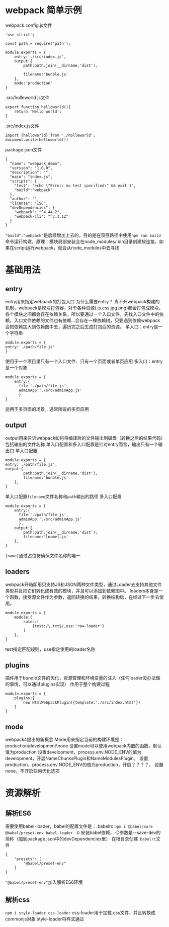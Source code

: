 # webpack 简单示例
webpack.config.js文件
```
'use strict';

const path = require('path');

module.exports = {
    entry:'./src/index.js',
    output:{
        path:path.join(__dirname,'dist'),

        filename:'bunble.js'
    },
    mode:'production'
}
```
.src/holleworld.js文件
```
export function helloworld(){
    return 'Hello world';
}
```
.src/index.js文件
```
import {helloworld} from './holleworld';
document.write(helloworld())
```
package.json文件
```
{
  "name": "webpack_demo",
  "version": "1.0.0",
  "description": "",
  "main": "index.js",
  "scripts": {
    "test": "echo \"Error: no test specified\" && exit 1",
    "build":"webpack"
  },
  "author": "",
  "license": "ISC",
  "devDependencies": {
    "webpack": "^4.44.2",
    "webpack-cli": "^3.3.12"
  }
}
```
`"build":"webpack"`是后续增加上去的，目的是在项目路径中使用`npm run build`命令运行构建，原理：模块局部安装会在node_modules/.bin目录创建软连接，如果在script运行webpack，就会从node_modules中去寻找

# 基础用法
## entry
entry用来指定webpack的打包入口
为什么需要entry？
离不开webpack构建的机制，webpack是模块打包器，对于各种资源(.js\.css\.jpg\.png)都会打包成模块，各个模块之间都会存在依赖关系，所以要通过一个入口文件，先找入口文件中的依赖，入口文件依赖的文件也有依赖...会存在一棵依赖树，只要遇到依赖webpack会把依赖加入到依赖图中去，遍历完之后生成打包后的资源。
单入口：entry是一个字符串
```
module.exports = {
entry:'./path/file.js'
}
```
使用于一个项目里只有一个入口文件、只有一个页面或者单页应用
多入口：entry是一个对象
```
module.exports = {
    entry:{
      file:'./path/file.js',
      adminApp:'./src/adminApp.js'
      }
}
```
适用于多页面的场景，通常所说的多页应用
## output
output用来告诉webpack如何将编译后的文件输出到磁盘（转换之后的结果代码）包括输出的文件名称
单入口配置和多入口配置是针对entry而言，输出只有一个输出口
单入口配置
```
module.exports = {
entry:'./path/file.js',
output:{
        path:path.join(__dirname,'dist'),
        filename:'bunble.js'
    },
}
```
单入口配置`filename`文件名称和`path`输出的路径
多入口配置
```
module.exports = {
    entry:{
      file:'./path/file.js',
      adminApp:'./src/adminApp.js'
      },
    output:{
        path:path.join(__dirname,'dist'),
        filename:'[name].js'
    },
}
```
`[name]`通过占位符确保文件名称的唯一
## loaders
webpack开箱即用只支持JS和JSON两种文件类型，通过Loader去支持其他文件类型并且把它们转化成有效的模块，并且可以添加到依赖图中。
loaders本身是一个函数，接受源文件作为参数，返回转换的结果，转换结构后，在经过下一步去使用。
```
module.exports = {
    module:{
        rules:[
            {test:/\.txt$/,use:'raw-loader'}
        ]
    },
}
```
test指定匹配规则，use指定使用的loader名称
## plugins
插件用于bundle文件的优化，资源管理和环境变量的注入（任何loader没办法做的事情，可以通过plugins实现）
作用于整个构建过程
```
module.exports = {
    plugins:[
        new HtmlWebpackPlugin({template:'./src/index.html'})
    ]
}
```
## mode
webpack4提出的新概念
Mode用来指定当前的构建环境是：production\development\none
设置mode可以使用webpack内置的函数，默认值为production
设置development，process.env.NODE_ENV的值为development，开启NameChunksPlugin和NameModulesPlugin。
设置production，process.env.NODE_ENV的值为production，开启？？？？。
设置none，不开启任何优化选项

# 资源解析
## 解析ES6
需要使用babel-loader，babel的配置文件是：.babelrc
`npm i @babel/core @babel/preset-env babel-loader -D`
安装babel依赖，-D参数是--save-dev的简称（加到package.json中的devDependencies里）
在根目录创建`.babelrc`文件
```
{
    "presets": [
        "@babel/preset-env"
    ]
}
```
`"@babel/preset-env"`加入解析ES6环境
## 解析css
`npm i style-loader css-loader`
css-loader用于加载.css文件，并且转换成commonjs对象
style-loader将样式通过<style>标签插入到head中
```
module.exports = {
    module:{
        rules:[
            {test:/.js$/,use:'babel-loader'},
            {test:/.css$/,use:[
                'style-loader',
                'css-loader',
                options:{
                    name:''
                }
            ]}
        ]
    },
}
```
Rules是链式调用，则从又向左调用，这样写会先调用css-loader解析css，再将解析好的css传递给style-
## 解析less
    less-loader是将less文件转换成css，所以要在转换css文件的基础之上（sass同理）
    安装less依赖，
    `npm i less less-loader -D`
    ```
    module.exports = {
    module:{
        rules:[
            {test:/.js$/,use:'babel-loader'},
            {test:/.css$/,use:[
                'style-loader',
                'css-loader'
            ]},
            {test:/.less$/,use:'less-loader'}
        ]
    }
}
    ```
 ## 解析图片和字体
    file-loader用于处理文件和字体
    安装
    `npm i file-loader -D`
    ```
    {test:/.(png|jpg|gif|jpeg)$/,use:'file-loader'},
    {test:/.(woff|woff2|eot|ttf|otf)$/,use:'file-loader'}
    ```
    也可以使用url-loader处理图片和字体，可以设置较小资源自动base64转换
    ```
    {test:/.(png|jpg|gif|jpeg)$/,use:[loader:'url-loader',options:{limit:10240}]}
    ```
    通过options传参，limit单位字节
# webpack 中的文件监听（自动构建，放在本地）
    文件监听是在发现源码发生变化时，自动重新构建出新的输出文件。
    webpack开启监听模式，有两种方式
    1.启动webpack命令时，带上--watch参数
    package.json文件中在scripts中添加新命令watch并加上--watch参数
    ```
    "scripts": {
    "test": "echo \"Error: no test specified\" && exit 1",
    "build": "webpack",
    "watch":"webpack --watch"
  },
    ```
    缺点是：每次都要手动刷新浏览器
    2.在配置webpack.config.js中设置watch:true
    ## 文件监听的原理分析
    轮询判断文件的最后编辑时间是否变化（记录第一次的修改时间，一下次还有修改，会与上一次的修改时间进行比对）
    某个文件发生了变化，并不会立刻告诉监听者，而是先缓存起来，等aggregateTimeout
    ```
    module.exports = {
    // 默认false，也就是不开启
    watch: true,
    // 只有开启监听模式，watchOptions才有效
    watchOpthions:{
        // 默认为空，不监听的文件或者文件夹，支持正则匹配
        ignored:/node_modules/,
        // 监听到变化发生后会等300ms再去执行，默认300ms
        aggregateTimeout:300,
        // 判断文件是否发生变化是通过不停询问系统指定文件有没有变化实现的，默认每秒问1000次
        poll:1000
    }
}
    ```
# 热更新（开发时候使用，生产环境不用）
    自动构建，浏览器自动变化
    ## 使用webpack-dev-server
    WDS（webpack-dev-server简称）不刷新浏览器，不输出文件（没有磁盘IO），而是放在内存中，使用HotModuleReplacementPlugin插件
    package.json文件中添加
    ```
    "scripts": {
    "dev":"webpack-dev-server --open"
  },
    ```
    webpack.config.js文件中修改以下属性
    ```
    // 导入webpack包，需要用内置工具
    const webpack = require('webpack');
    module.exports = {
    mode:'development',
    plugins:[
        new webpack.HotModuleReplacementPlugin()
    ],
    devServer:{
        contentBase:'./dist', // 服务基础目录
        hot:true
    }
}
    ```
    ## 使用webpack-dev-middleware
    WDM将webpack输出的文件传输给服务器，适用于灵活的定制场景（对webpack配饰控制的更多）
    ## 热更新的原理分析
    ????
# 文件指纹
    什么是文件指纹？
    打包后输出的文件名的后缀（版本管理）
    hash：和整个项目的构建相关，只要项目文件有修改，整个项目构建的hash值就会更改；
    Chunkhash：和webpack打包的chunk有关，不同的entry会生成不同的chunkhash值；
    Contenthash：根据文件内容来定义hash，文件内容不变，则contenthash不变。
    js文件一般使用Chunkhash，css文件一般使用contenthash

## js文件使用chunkhash
设置output的filename，使用[chunkhash]（:8默认取前八位）
注意：没有办法和webpack中的热更新一起使用，包括：webpack.HotModuleReplacementPlugin()
```
    output:{
        path:path.join(__dirname,'dist'),
        filename:'[name][chunkhash:8].js'  // 使用chunkhash文件指纹
    },
```
## css文件使用contenthash
设置MiniCssExtractPlugin的filename使用[contenthash]
安装MiniCssExtractPlugin插件，`npm i mini-css-extract-plugin -D`
注意：MiniCssExtractPlugin插件无法和style-loader一起使用
原因：style-loader作用把样式插入到header中，MiniCssExtractPlugin把css文件提取为独立的文件，功能互斥。

```
    const MiniCssExtractPlugin = require('mini-css-extract-plugin');
    plugins:[
        new MiniCssExtractPlugin({
            filename:'[name][contenhash:8].css'
        })
    ]
```
## 图片、字体的文件指纹设置
设置file-loader的name，使用[hash]



# 代码压缩
## html压缩
修改html-webpack-plugin，设置压缩参数
安装npm i html-webpack-plugin -D
```
    plugins:[
        new HtmlWebpackPlugin({
            template:path.join(__dirname,'src/search.html'),
            filename:'search.html',
            chunks:['search'],
            inject:true,
            minify:{
                html5:true,
                collapseWhitespace:true,
                preserveLineBreaks:false,
                minifyCSS:true,
                minifyJS:true,
                removeComments:false
            }
        })
    ]
```
## css压缩
使用optimize-css-assets-webpack-plugin，同时使用cssnano.
安装npm i mini-css-extract-plugin -D 、 npm i cssnano -D
```
    plugins:[
        new OptimizeCssAssetsPlugin({
            assetNameRegExp:/\.css$/g,
            cssProcessor:require('cssnano')
        })
    ]
```
## js压缩
内置了uglifyjs-webpack-plugin,默认打包，不需要手动操作

# 当前构建时的问题
每次构建的时候不会清理目录，造成构建的输出目录output文件越来越多
## 通过npm scripts清理构建目录
rm -rf ./dist && webpack
rimraf ./dist && webpack
## 自动清理构建目录
避免构建前每次都需要手动删除dist
使用clean-webpack-plugin默认会删除output指定的输出目录
安装npm i clean-webpack-plugin -D
```
module.exports = {
    const CleanWebpackPlugin = require('clean-webpack-plugin')
    plugins:[
        new CleanWebpackPlugin(),
    ]
}
```
# css3的属性为什么需要前缀
因为浏览器的版本兼容问题，没有很好的统一规范。以以下四种浏览器为代表介绍：
IE：Trident(-ms)
火狐：Geko(-moz)
谷歌：Webkit(-webkit)
欧朋：Presto(-o)
举个例子：
```
.box{
    -ms-border-radius:10px;
    -moz-border-radius:10px;
    -webkit-border-radius:10px;
    -o-border-radius:10px;
    border-radius:10px;
}
```
## PostCSS插件autoprefixer自动补齐CSS3前缀
使用autoprefixer插件
根据Can I Use 规则（https://caniuse.com/）
安装npm i postcss-loader autoprefixer -D
```
module.exports = {
    module:{
        rules:[
            {test:/.less$/,use:[
                'less-loader',
                {
                    loader:'postcss-loader',
                    options:{
                        plugin:()=>[
                            require('autoprefixer')({
                                // 浏览器最近的两个版本，使用人数大于1%
                                browsers:["last 2 version",">1%","ios 7"]
                            })
                        ]
                    }
                }
                ]},
        ]
    },
}
```
# 移动前端CSS px自动转换成rem
## 原来的方式：css媒体查询实现响应式布局
缺陷：需要写多套适配样式代码
```
???
```
## rem是什么？
w3c对rem的定义：font-size of the root element
根元素font-size的大小
rem和px的对比：
.rem是相对单位
.px是绝对单位
## 使用px2rem-loader
页面渲染时计算根元素的font-size值
可以使用手淘的lib-flexible库
https://github.com/amfe/lib-flexible
安装 npm i px2rem-loader -D
安装 npm i lib-flexible -S 安装到项目依赖
```
module.exports = {
    module:{
        rules:[
            {test:/.less$/,use:[
                'less-loader',
                {
                    loader:'px2rem-loader',
                    options:{
                        remUnit:75, // 1rem对应75px,rem相对于px的单位
                        remPrecision:8 // px转rem小数点后的位数
                    }
                }
                ]},
        ]
    },
}
```
lib-flexible包需要把库代码手动添加到html页面<head>标签的script标签中，放到头部的是因为，设备加载页面是第一时间计算出设备大小。（手动添加这里没有具体代码）
    
    
    
    

